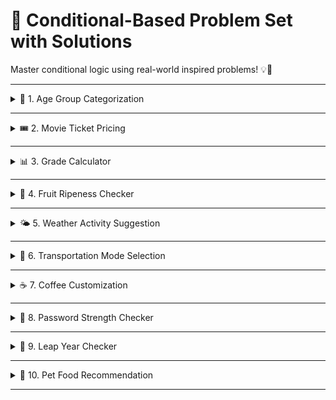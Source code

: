 # 🌟 Conditional-Based Problem Set with Solutions

Master conditional logic using real-world inspired problems! 💡🧠

---

<details>
<summary>🔢 1. Age Group Categorization</summary>

### 🧪 Problem:

Classify a person based on their age:

* 👶 Child: Less than 13
* 🧒 Teenager: 13–19
* 🧑 Adult: 20–59
* 👴 Senior: 60 and above

### ✅ Solution (Python):

```python
age = int(input("Enter your age: "))

if age < 13:
    print("👶 Child")
elif age <= 19:
    print("🧒 Teenager")
elif age <= 59:
    print("🧑 Adult")
else:
    print("👴 Senior")
```

</details>

---

<details>
<summary>🎟️ 2. Movie Ticket Pricing</summary>

### 🧪 Problem:

Ticket price depends on age:

* 👦 <18 → \$8
* 🧓 ≥18 → \$12
* 📅 Wednesday? Everyone gets \$2 off!

### ✅ Solution (Python):

```python
age = int(input("Enter your age: "))
day = input("Enter the day: ").strip().lower()

price = 12 if age >= 18 else 8
if day == "wednesday":
    price -= 2

print(f"🎟️ Your ticket price is: ${price}")
```

</details>

---

<details>
<summary>📊 3. Grade Calculator</summary>

### 🧪 Problem:

Assign letter grade based on score:

* A (90–100), B (80–89), C (70–79), D (60–69), F (<60)

### ✅ Solution (Python):

```python
score = int(input("Enter your score: "))

if score >= 90:
    print("🅰️ Grade A")
elif score >= 80:
    print("🅱️ Grade B")
elif score >= 70:
    print("🅲 Grade C")
elif score >= 60:
    print("🅳 Grade D")
else:
    print("❌ Grade F")
```

</details>

---

<details>
<summary>🍌 4. Fruit Ripeness Checker</summary>

### 🧪 Problem:

Check banana ripeness by color:

* Green → Unripe
* Yellow → Ripe
* Brown → Overripe

### ✅ Solution (Python):

```python
color = input("Enter banana color: ").strip().lower()

if color == "green":
    print("🟢 Unripe")
elif color == "yellow":
    print("🟡 Ripe")
elif color == "brown":
    print("🟤 Overripe")
else:
    print("❓ Unknown color")
```

</details>

---

<details>
<summary>🌤️ 5. Weather Activity Suggestion</summary>

### 🧪 Problem:

Suggest an activity:

* Sunny → Walk
* Rainy → Read
* Snowy → Snowman

### ✅ Solution (Python):

```python
weather = input("Enter the weather: ").strip().lower()

if weather == "sunny":
    print("🚶‍♂️ Go for a walk")
elif weather == "rainy":
    print("📖 Read a book")
elif weather == "snowy":
    print("☃️ Build a snowman")
else:
    print("🎲 Relax indoors")
```

</details>

---

<details>
<summary>🚗 6. Transportation Mode Selection</summary>

### 🧪 Problem:

Choose transport:

* <3 km → Walk
* 3–15 km → Bike
* > 15 km → Car

### ✅ Solution (Python):

```python
distance = float(input("Enter distance in km: "))

if distance < 3:
    print("🚶‍♂️ Walk")
elif distance <= 15:
    print("🚴‍♀️ Bike")
else:
    print("🚗 Car")
```

</details>

---

<details>
<summary>☕ 7. Coffee Customization</summary>

### 🧪 Problem:

Customize coffee order with size and extra shot option.

### ✅ Solution (Python):

```python
size = input("Choose size (Small/Medium/Large): ").capitalize()
extra_shot = input("Add extra shot? (yes/no): ").strip().lower()

print(f"☕ You ordered a {size} coffee", end="")
if extra_shot == "yes":
    print(" with an ☕ extra shot! ⚡")
else:
    print(". Enjoy your brew!")
```

</details>

---

<details>
<summary>🔐 8. Password Strength Checker</summary>

### 🧪 Problem:

Check password strength:

* <6 → Weak
* 6–10 → Medium
* > 10 → Strong

### ✅ Solution (Python):

```python
password = input("Enter password: ")
length = len(password)

if length < 6:
    print("❗ Weak Password")
elif length <= 10:
    print("⚠️ Medium Password")
else:
    print("✅ Strong Password")
```

</details>

---

<details>
<summary>📅 9. Leap Year Checker</summary>

### 🧪 Problem:

Determine leap year using rules:

* Divisible by 4 ✅
* Not by 100 ❌ unless also by 400 ✔️

### ✅ Solution (Python):

```python
year = int(input("Enter a year: "))

if (year % 4 == 0 and year % 100 != 0) or (year % 400 == 0):
    print("✅ It's a Leap Year!")
else:
    print("❌ Not a Leap Year")
```

</details>

---

<details>
<summary>🐾 10. Pet Food Recommendation</summary>

### 🧪 Problem:

Suggest food based on pet type & age:

* Dog <2 → Puppy food
* Cat >5 → Senior food

### ✅ Solution (Python):

```python
species = input("Enter pet species (Dog/Cat): ").strip().lower()
age = float(input("Enter age in years: "))

if species == "dog" and age < 2:
    print("🐶 Recommend: Puppy food")
elif species == "cat" and age > 5:
    print("🐱 Recommend: Senior cat food")
else:
    print("🍽️ Recommend: Standard adult food")
```

</details>

---
